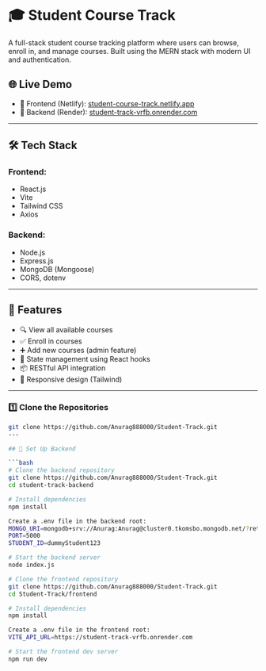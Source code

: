 # 🎓 Student Course Track

A full-stack student course tracking platform where users can browse, enroll in, and manage courses. Built using the MERN stack with modern UI and authentication.

## 🌐 Live Demo

- 🔸 Frontend (Netlify): [student-course-track.netlify.app](https://student-course-track.netlify.app/)
- 🔸 Backend (Render): [student-track-vrfb.onrender.com](https://student-track-vrfb.onrender.com/)

---

## 🛠️ Tech Stack

### Frontend:
- React.js
- Vite
- Tailwind CSS
- Axios

### Backend:
- Node.js
- Express.js
- MongoDB (Mongoose)
- CORS, dotenv

---

## 🚀 Features

- 🔍 View all available courses
- ✅ Enroll in courses
- ➕ Add new courses (admin feature)
- 🧠 State management using React hooks
- 📦 RESTful API integration
- 📱 Responsive design (Tailwind)

---


### 1️⃣ Clone the Repositories

```bash
git clone https://github.com/Anurag888000/Student-Track.git
---

## 🔧 Set Up Backend

```bash
# Clone the backend repository
git clone https://github.com/Anurag888000/Student-Track.git
cd student-track-backend

# Install dependencies
npm install

Create a .env file in the backend root:
MONGO_URI=mongodb+srv://Anurag:Anurag@cluster0.tkomsbo.mongodb.net/?retryWrites=true&w=majority&appName=Cluster0
PORT=5000
STUDENT_ID=dummyStudent123

# Start the backend server
node index.js

# Clone the frontend repository
git clone https://github.com/Anurag888000/Student-Track.git
cd Student-Track/frontend

# Install dependencies
npm install

Create a .env file in the frontend root:
VITE_API_URL=https://student-track-vrfb.onrender.com

# Start the frontend dev server
npm run dev

